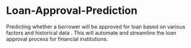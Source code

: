 # Loan-Approval-Prediction
Predicting whether a borrower will be approved for loan based on various factors and historical data	.
This will automate and streamline the loan approval process for financial institutions. 

